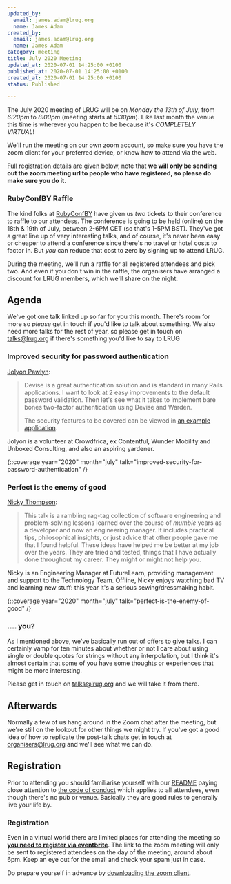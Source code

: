 ```yaml
---
updated_by:
  email: james.adam@lrug.org
  name: James Adam
created_by:
  email: james.adam@lrug.org
  name: James Adam
category: meeting
title: July 2020 Meeting
updated_at: 2020-07-01 14:25:00 +0100
published_at: 2020-07-01 14:25:00 +0100
created_at: 2020-07-01 14:25:00 +0100
status: Published

---
```


The July 2020 meeting of LRUG will be on *Monday the 13th of July*,
from _6:20pm_ to _8:00pm_ (meeting starts at _6:30pm_).  Like last
month the venue this time is wherever you happen to be because it's
_COMPLETELY VIRTUAL_!

We'll run the meeting on our own zoom account, so make sure you have
the zoom client for your preferred device, or know how to attend via
the web.

[Full registration details are given below](#july20registration), note
that **we will only be sending out the zoom meeting url to people who
have registered, so please do make sure you do it.**

### RubyConfBY Raffle

The kind folks at [RubyConfBY](https://rubyconference.by/) have given us _two_
tickets to their conference to raffle to our attendess. The conference is going
to be held (online) on the 18th & 19th of July, between 2-6PM CET (so that's
1-5PM BST). They've got a great line up of very interesting talks, and of
course, it's never been easy or cheaper to attend a conference since there's no
travel or hotel costs to factor in. But _you_ can reduce that cost to zero by
signing up to attend LRUG.

During the meeting, we'll run a raffle for all registered attendees and pick
two. And even if you don't win in the raffle, the organisers have arranged a
discount for LRUG members, which we'll share on the night.

Agenda
------

We've got one talk linked up so far for you this month.  There's room 
for more so _please_ get in touch if you'd like to talk about 
something. We also need more
talks for the rest of year, so please get in touch on [talks@lrug.org](mailto:talks@lrug.org)
if there's something you'd like to say to LRUG

### Improved security for password authentication

[Jolyon Pawlyn](https://twitter.com/jpawlyn):

> Devise is a great authentication solution and is standard in many Rails
> applications. I want to look at 2 easy improvements to the default password
> validation. Then let's see what it takes to implement bare bones two-factor
> authentication using Devise and Warden.
>
> The security features to be covered can be viewed in [an example
application](https://github.com/jpawlyn/secure-user-accounts#secure-user-accounts).

Jolyon is a volunteer at Crowdfrica, ex Contentful, Wunder Mobility and Unboxed
Consulting, and also an aspiring yardener.

{::coverage year="2020" month="july" talk="improved-security-for-password-authentication" /}

### Perfect is the enemy of good

[Nicky Thompson](https://twitter.com/knotnicky):

> This talk is a rambling rag-tag collection of software engineering and
> problem-solving lessons learned over the course of *mumble* years as a
> developer and now an engineering manager. It includes practical tips,
> philosophical insights, or just advice that other people gave me that I
> found helpful. These ideas have helped me be better at my job over the
> years. They are tried and tested, things that I have actually done
> throughout my career. They might or might not help you.

Nicky is an Engineering Manager at FutureLearn, providing management and support to the Technology Team. Offline, Nicky enjoys watching bad TV and learning new stuff: this year it's a serious sewing/dressmaking habit.

{::coverage year="2020" month="july" talk="perfect-is-the-enemy-of-good" /}

### .... you?

As I mentioned above, we've basically run out of offers to give talks. I can
certainly vamp for ten minutes about whether or not I care about using single or
double quotes for strings without any interpolation, but I think it's almost
certain that some of you have some thoughts or experiences that might be more
interesting.

Please get in touch on [talks@lrug.org](mailto:talks@lrug.org) and we will take
it from there.

Afterwards
----------

Normally a few of us hang around in the Zoom chat after the meeting, but we're
still on the lookout for other things we might try. If you've got a good idea of
how to replicate the post-talk chats get in touch at
[organisers@lrug.org](mailto:organisers@lrug.org) and we'll see what we can do.

Registration <a name="july20registration">&nbsp;</a>
-----------------------------------------------------------

Prior to attending you should familiarise yourself with our [README](http://readme.lrug.org/)
paying close attention to [the code of conduct](http://readme.lrug.org/#code-of-conduct)
which applies to all attendees, even though there's no pub or venue.
Basically they are good rules to generally live your life by.

### Registration

Even in a virtual world there are limited places for attending the meeting
so **[you need to register via eventbrite][july2020-eventbrite]**.  The link to
the zoom meeting will only be sent to registered attendees on the day of
the meeting, around about 6pm.  Keep an eye out for the email and check
your spam just in case.

Do prepare yourself in advance by [downloading the zoom client](https://zoom.us/support/download).

[july2020-eventbrite]: https://www.eventbrite.com/e/lrug-july-2020-tickets-111959570088
